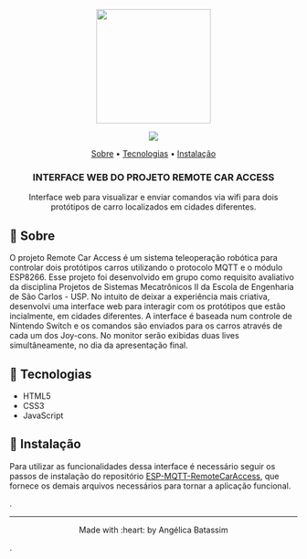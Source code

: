 

<p align="center">
  <img width="200" src="#">
</p>

<p align="center">
  <img  src="https://user-images.githubusercontent.com/47900225/98261991-d9216580-1f63-11eb-986a-6bc70ccbca66.png">
</p>

 <p align="center">
    <a href="#RemoteCarAccess_about">Sobre</a> • 
    <a href="#RemoteCarAccess_techs">Tecnologias</a> • 
    <a href="#RemoteCarAccess_install">Instalação</a>
    <h3 align="center">INTERFACE WEB DO PROJETO REMOTE CAR ACCESS</h3>

  <p align="center">
    Interface web para visualizar e enviar comandos via wifi para dois protótipos de carro localizados em cidades diferentes.   
  </p>


## :pushpin: Sobre
<p id="RemoteCarAccess_about">
   O projeto Remote Car Access é um sistema teleoperação robótica para controlar dois protótipos carros utilizando o protocolo MQTT e o módulo ESP8266. Esse projeto foi desenvolvido em grupo como requisito avaliativo da disciplina Projetos de Sistemas Mecatrônicos II da Escola de Engenharia de São Carlos - USP. No intuito de deixar a experiência mais criativa, desenvolvi uma interface web para interagir com os protótipos que estão incialmente, em cidades diferentes. A interface é baseada num controle de Nintendo Switch e os comandos são enviados para os carros através de cada um dos Joy-cons. No monitor serão exibidas duas lives simultâneamente, no dia da apresentação final.
</p>

## :pushpin: Tecnologias
<ul id="RemoteCarAccess_techs">
    <li>HTML5</li>
    <li>CSS3</li>
    <li>JavaScript</li> 
</ul>

## :pushpin: Instalação

<p id="RemoteCarAccess_install">Para utilizar as funcionalidades dessa interface é necessário seguir os passos de instalação do repositório <a href="https://github.com/4ngelica/ESP-MQTT-RemoteCarAccess">ESP-MQTT-RemoteCarAccess</a>, que fornece os demais arquivos necessários para tornar a aplicação funcional.</p>.



<footer>
    <hr></hr>
<p align="center">
Made with :heart: by Angélica Batassim
</p>
</footer> .

